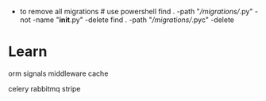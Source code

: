 - to remove all migrations # use powershell
find . -path "*/migrations/*.py" -not -name "__init__.py" -delete
find . -path "*/migrations/*.pyc"  -delete

# Learn
orm
signals
middleware
cache


celery
rabbitmq
stripe


